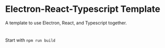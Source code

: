 # Electron-React-Typescript Template
A template to use Electron, React, and Typescript together.

#
Start with `npm run build`